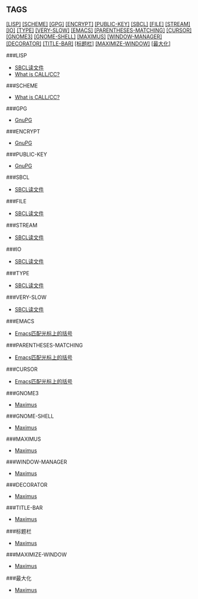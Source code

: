 TAGS
----

[[LISP]](#LISP) [[SCHEME]](#SCHEME) [[GPG]](#GPG) [[ENCRYPT]](#ENCRYPT) [[PUBLIC-KEY]](#PUBLIC-KEY) [[SBCL]](#SBCL) [[FILE]](#FILE) [[STREAM]](#STREAM) [[IO]](#IO) [[TYPE]](#TYPE) [[VERY-SLOW]](#VERY-SLOW) [[EMACS]](#EMACS) [[PARENTHESES-MATCHING]](#PARENTHESES-MATCHING) [[CURSOR]](#CURSOR) [[GNOME3]](#GNOME3) [[GNOME-SHELL]](#GNOME-SHELL) [[MAXIMUS]](#MAXIMUS) [[WINDOW-MANAGER]](#WINDOW-MANAGER) [[DECORATOR]](#DECORATOR) [[TITLE-BAR]](#TITLE-BAR) [[标题栏]](#标题栏) [[MAXIMIZE-WINDOW]](#MAXIMIZE-WINDOW) [[最大化]](#最大化) 

###LISP<a name="LISP"/>

* [SBCL读文件](./06_sbcl_reading_file.md)
* [What is CALL/CC?](./00_what_is_call_cc.md)

###SCHEME<a name="SCHEME"/>

* [What is CALL/CC?](./00_what_is_call_cc.md)

###GPG<a name="GPG"/>

* [GnuPG](./07_gpg.md)

###ENCRYPT<a name="ENCRYPT"/>

* [GnuPG](./07_gpg.md)

###PUBLIC-KEY<a name="PUBLIC-KEY"/>

* [GnuPG](./07_gpg.md)

###SBCL<a name="SBCL"/>

* [SBCL读文件](./06_sbcl_reading_file.md)

###FILE<a name="FILE"/>

* [SBCL读文件](./06_sbcl_reading_file.md)

###STREAM<a name="STREAM"/>

* [SBCL读文件](./06_sbcl_reading_file.md)

###IO<a name="IO"/>

* [SBCL读文件](./06_sbcl_reading_file.md)

###TYPE<a name="TYPE"/>

* [SBCL读文件](./06_sbcl_reading_file.md)

###VERY-SLOW<a name="VERY-SLOW"/>

* [SBCL读文件](./06_sbcl_reading_file.md)

###EMACS<a name="EMACS"/>

* [Emacs匹配光标上的括号](./03_emacs_matching_parens_ON_cursor.md)

###PARENTHESES-MATCHING<a name="PARENTHESES-MATCHING"/>

* [Emacs匹配光标上的括号](./03_emacs_matching_parens_ON_cursor.md)

###CURSOR<a name="CURSOR"/>

* [Emacs匹配光标上的括号](./03_emacs_matching_parens_ON_cursor.md)

###GNOME3<a name="GNOME3"/>

* [Maximus](./01_maximus.md)

###GNOME-SHELL<a name="GNOME-SHELL"/>

* [Maximus](./01_maximus.md)

###MAXIMUS<a name="MAXIMUS"/>

* [Maximus](./01_maximus.md)

###WINDOW-MANAGER<a name="WINDOW-MANAGER"/>

* [Maximus](./01_maximus.md)

###DECORATOR<a name="DECORATOR"/>

* [Maximus](./01_maximus.md)

###TITLE-BAR<a name="TITLE-BAR"/>

* [Maximus](./01_maximus.md)

###标题栏<a name="标题栏"/>

* [Maximus](./01_maximus.md)

###MAXIMIZE-WINDOW<a name="MAXIMIZE-WINDOW"/>

* [Maximus](./01_maximus.md)

###最大化<a name="最大化"/>

* [Maximus](./01_maximus.md)


